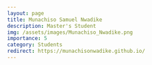 ```yaml
---
layout: page
title: Munachiso Samuel Nwadike
description: Master's Student
img: /assets/images/Munachiso_Nwadike.png
importance: 5
category: Students
redirect: https://munachisonwadike.github.io/ 
---
```

